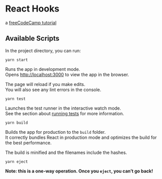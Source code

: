 # React Hooks
a [freeCodeCamp tutorial](https://www.freecodecamp.org/news/how-to-build-a-movie-search-app-using-react-hooks-24eb72ddfaf7/)

## Available Scripts

In the project directory, you can run:

```
yarn start
```

Runs the app in development mode.<br />
Opens [http://localhost:3000](http://localhost:3000) to view the app in the browser.

The page will reload if you make edits.<br />
You will also see any lint errors in the console.

```
yarn test
```

Launches the test runner in the interactive watch mode.<br />
See the section about [running tests](https://facebook.github.io/create-react-app/docs/running-tests) for more information.

```
yarn build
```

Builds the app for production to the `build` folder.<br />
It correctly bundles React in production mode and optimizes the build for the best performance.

The build is minified and the filenames include the hashes.<br />

```
yarn eject
```

**Note: this is a one-way operation. Once you `eject`, you can’t go back!**